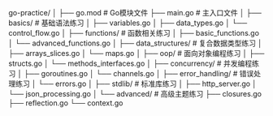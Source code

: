 go-practice/
│
├── go.mod          # Go模块文件
├── main.go         # 主入口文件
│
├── basics/         # 基础语法练习
│   ├── variables.go
│   ├── data_types.go
│   └── control_flow.go
│
├── functions/      # 函数相关练习
│   ├── basic_functions.go
│   └── advanced_functions.go
│
├── data_structures/ # 复合数据类型练习
│   ├── arrays_slices.go
│   └── maps.go
│
├── oop/            # 面向对象编程练习
│   ├── structs.go
│   └── methods_interfaces.go
│
├── concurrency/    # 并发编程练习
│   ├── goroutines.go
│   └── channels.go
│
├── error_handling/ # 错误处理练习
│   └── errors.go
│
├── stdlib/         # 标准库练习
│   ├── http_server.go
│   └── json_processing.go
│
└── advanced/       # 高级主题练习
    ├── closures.go
    ├── reflection.go
    └── context.go